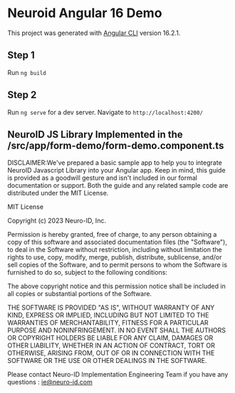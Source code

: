 # Neuroid Angular 16 Demo

This project was generated with [Angular CLI](https://github.com/angular/angular-cli) version 16.2.1.

## Step 1 

Run `ng build`

## Step 2

Run `ng serve` for a dev server. Navigate to `http://localhost:4200/` 

## NeuroID JS Library Implemented in the /src/app/form-demo/form-demo.component.ts

DISCLAIMER:We've prepared a basic sample app to help you to integrate NeuroID Javascript Library into your Angular app. Keep in mind, this guide is provided as a goodwill gesture and isn't included in our formal documentation or support. Both the guide and any related sample code are distributed under the MIT License.

MIT License

Copyright (c) 2023 Neuro-ID, Inc.

Permission is hereby granted, free of charge, to any person obtaining a copy
of this software and associated documentation files (the "Software"), to deal
in the Software without restriction, including without limitation the rights
to use, copy, modify, merge, publish, distribute, sublicense, and/or sell
copies of the Software, and to permit persons to whom the Software is
furnished to do so, subject to the following conditions:

The above copyright notice and this permission notice shall be included in all
copies or substantial portions of the Software.

THE SOFTWARE IS PROVIDED "AS IS", WITHOUT WARRANTY OF ANY KIND, EXPRESS OR
IMPLIED, INCLUDING BUT NOT LIMITED TO THE WARRANTIES OF MERCHANTABILITY,
FITNESS FOR A PARTICULAR PURPOSE AND NONINFRINGEMENT. IN NO EVENT SHALL THE
AUTHORS OR COPYRIGHT HOLDERS BE LIABLE FOR ANY CLAIM, DAMAGES OR OTHER
LIABILITY, WHETHER IN AN ACTION OF CONTRACT, TORT OR OTHERWISE, ARISING FROM,
OUT OF OR IN CONNECTION WITH THE SOFTWARE OR THE USE OR OTHER DEALINGS IN THE
SOFTWARE.

Please contact Neuro-ID Implementation Engineering Team if you have any questions : ie@neuro-id.com
